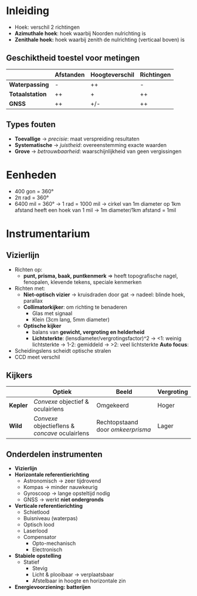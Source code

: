 # Inleiding
- Hoek: verschil 2 richtingen
- **Azimuthale hoek**: hoek waarbij Noorden nulrichting is
- **Zenithale hoek:** hoek waarbij zenith de nulrichting (verticaal boven) is 
## Geschiktheid toestel voor metingen
|                   | Afstanden | Hoogteverschil | Richtingen |
| ----------------- | --------- | -------------- | ---------- |
| **Waterpassing**  | -         | ++             | -          |
| **Totaalstation** | ++        | +              | ++         |
| **GNSS**          | ++        | +/-            | ++         |
## Types fouten
- **Toevallige**
	-> *precisie*: maat verspreiding resultaten
- **Systematische**
	-> *juistheid*: overeenstemming exacte waarden
- **Grove**
	-> *betrouwbaarheid*: waarschijnlijkheid van geen vergissingen
# Eenheden
- 400 gon = 360°
- 2π rad = 360°
- 6400 mil = 360°
	-> 1 rad = 1000 mil
	-> cirkel van 1m diameter op 1km afstand heeft een hoek van 1 mil
		-> 1m diameter/1km afstand = 1mil
# Instrumentarium
## Vizierlijn
- Richten op:
	- **punt, prisma, baak, puntkenmerk**
	=> heeft topografische nagel, fenopalen, klevende tekens, speciale kenmerken
- Richten met:
	- **Niet-optisch vizier** -> kruisdraden door gat
		-> nadeel: blinde hoek, parallax
	- **Collimatorkijker**: om richting te benaderen
		- Glas met signaal
		- Klein (3cm lang, 5mm diameter)
	- **Optische kijker**
		- balans van **gewicht, vergroting en helderheid**
		- **Lichtsterkte**: (lensdiameter/vergrotingsfactor)^2
			-> <1: weinig lichtsterkte
			-> 1-2: gemiddeld
			-> >2: veel lichtsterkte
**Auto focus**:
- Scheidingslens scheidt optische stralen
- CCD meet verschil
## Kijkers
|            | Optiek                                          | Beeld                             | Vergroting |
| ---------- | ----------------------------------------------- | --------------------------------- | ---------- |
| **Kepler** | *Convexe* objectief & oculairlens               | Omgekeerd                         | Hoger      |
| **Wild**   | *Convexe* objectieflens & *concave* oculairlens | Rechtopstaand door *omkeerprisma* | Lager      |

## Onderdelen instrumenten
- **Vizierlijn**
- **Horizontale referentierichting**
	- Astronomisch
		-> zeer tijdrovend
	- Kompas
		-> minder nauwkeurig
	- Gyroscoop
		-> lange opsteltijd nodig
	- GNSS
		-> werkt **niet ondergronds**
- **Verticale referentierichting**
	- Schietlood
	- Buisniveau (waterpas)
	- Optisch lood
	- Laserlood
	- Compensator
		- Opto-mechanisch
		- Electronisch
- **Stabiele opstelling**
	- Statief
		- Stevig
		- Licht & plooibaar
			-> verplaatsbaar
		- Afstelbaar in hoogte en horizontale zin
- **Energievoorziening: batterijen**